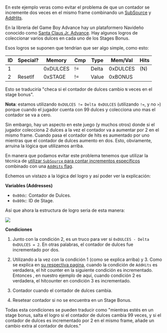 En este ejemplo veras como evitar el problema de que un contador se incremente dos veces en el mismo frame combinando un [SubSource](/es/developer-docs/flags/subsource.html) y [AddHits](/es/developer-docs/flags/addhits-subhits.html).

En la libreria del Game Boy Advance hay un plataformero Navideño conocido como [Santa Claus Jr. Advance](http://retroachievements.org/Game/7152). Hay algunos logros de coleccionar varios dulces en cada uno de los Stages Bonus.

Esos logros se suponen que tendrian que ser algo simple, como esto:

| ID  | Special? | Memory   | Cmp | Type  | Mem/Val  | Hits |
| --- | -------- | -------- | --- | ----- | -------- | ---- |
| 1   |          | 0xDULCES | !=  | Delta | 0xDULCES | (N)  |
| 2   | ResetIf  | 0xSTAGE  | !=  | Value | 0xBONUS  |

Esto se traduciría "checa si el contador de dulces cambio `N` veces en el stage bonus".

**Nota**: estamos utilizando `0xDULCES != Delta 0xDULCES` (utilizando `!=`, y no `>`) porque cuando el jugador cuenta con 99 dulces y colecciona uno mas el contador se va a cero.

Sin embargo, hay un aspecto en este juego (y muchos otros) donde si el jugador colecciona 2 dulces a la vez el contador va a aumentar por 2 en el mismo frame. Cuando pasa el contador de hits es aumentado por uno mientras que el contador de dulces aumento en dos. Esto, obviamente, arruina la lógica que utilizamos arriba.

En manera que podamos evitar este problema tenemos que utilizar la técnica de [utilizar `SubSource` para contar incrementos específicos](/es/developer-docs/flags/subsource.html#utilizando-subsource-para-contar-incrementos-especificos) combinado con una
[`AddHits` flag](/es/developer-docs/flags/addhits-subhits.html).

Echemos un vistazo a la lógica del logro y así poder ver la explicación:

**Variables (Addresses)**

- `0x80dc`: Contador de Dulces.
- `0x809c`: ID de Stage.

Así que ahora la estructura de logro seria de esta manera:

![](https://i.imgur.com/ufPTDF3.png)

**Condiciones**

1. Junto con la condición 2, es un truco para ver si `0xDULCES - Delta 0xDULCES = 2`. En otras palabras, el contador de dulces fue incrementado por dos.

2. Utilizando a la vez con la condición 1 (como se explica arriba) y 3. Como se explica en [su respectiva pagina](/es/developer-docs/flags/addhits-subhits.html), cuando la condición de `AddHits` es verdadera, el hit counter en la siguiente condición es incrementado. Entonces , en nuestro ejemplo de aquí, cuando condición 2 es verdadera, el hitcounter en condición 3 es incrementado.

3. Contador cuando el contador de dulces cambia.

4. Resetear contador si no se encuentra en un Stage Bonus.

Todas esta condiciones se pueden traducir como "mientras estés en un stage bonus, salta el logro si el contador de dulces cambia 99 veces, y si el contador de dulces es incrementado por 2 en el mismo frame, añade un cambio extra al contador de dulces."
